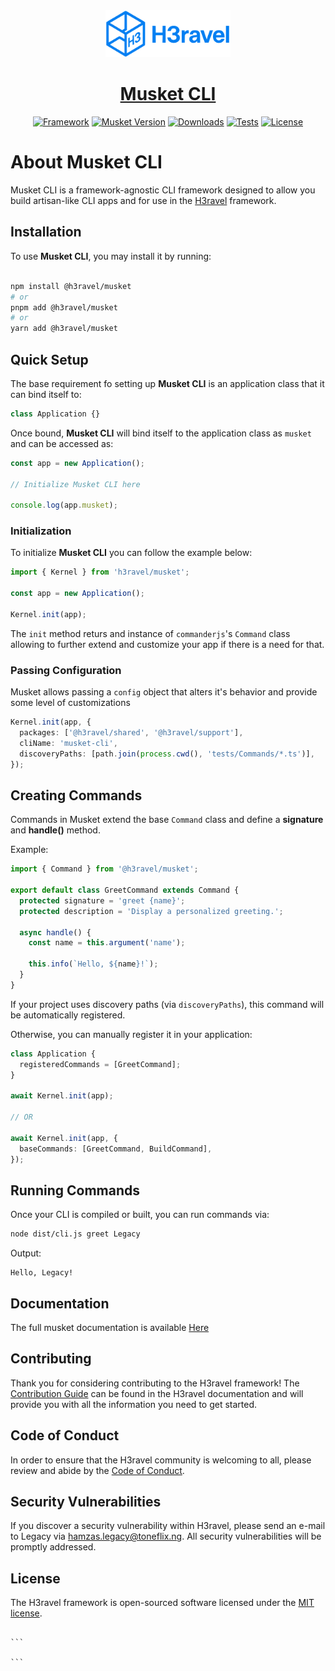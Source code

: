 <div align="center">
  <a href="https://h3ravel.toneflix.net"  target="_blank">
    <img src="https://raw.githubusercontent.com/h3ravel/assets/refs/heads/main/logo-full.svg" width="200" alt="H3ravel Logo">
  </a>
  <h1 align="center"><a href="https://h3ravel.toneflix.net/musket">Musket CLI</a></h1>

[![Framework][ix]][lx]
[![Musket Version][i1]][l1]
[![Downloads][d1]][l1]
[![Tests][tei]][tel]
[![License][lini]][linl]

</div>

# About Musket CLI

Musket CLI is a framework-agnostic CLI framework designed to allow you build artisan-like CLI apps and for use in the [H3ravel](https://h3ravel.toneflix.net) framework.

## Installation

To use **Musket CLI**, you may install it by running:

```sh

npm install @h3ravel/musket
# or
pnpm add @h3ravel/musket
# or
yarn add @h3ravel/musket
```

## Quick Setup

The base requirement fo setting up **Musket CLI** is an application class that it can bind itself to:

```ts
class Application {}
```

Once bound, **Musket CLI** will bind itself to the application class as `musket` and can be accessed as:

```ts
const app = new Application();

// Initialize Musket CLI here

console.log(app.musket);
```

### Initialization

To initialize **Musket CLI** you can follow the example below:

```ts
import { Kernel } from 'h3ravel/musket';

const app = new Application();

Kernel.init(app);
```

The `init` method returs and instance of `commanderjs`'s `Command` class allowing to further extend and customize your app if there is a need for that.

### Passing Configuration

Musket allows passing a `config` object that alters it's behavior and provide some level of customizations

```ts
Kernel.init(app, {
  packages: ['@h3ravel/shared', '@h3ravel/support'],
  cliName: 'musket-cli',
  discoveryPaths: [path.join(process.cwd(), 'tests/Commands/*.ts')],
});
```

## Creating Commands

Commands in Musket extend the base `Command` class and define a **signature** and **handle()** method.

Example:

```ts
import { Command } from '@h3ravel/musket';

export default class GreetCommand extends Command {
  protected signature = 'greet {name}';
  protected description = 'Display a personalized greeting.';

  async handle() {
    const name = this.argument('name');

    this.info(`Hello, ${name}!`);
  }
}
```

If your project uses discovery paths (via `discoveryPaths`),
this command will be automatically registered.

Otherwise, you can manually register it in your application:

```ts
class Application {
  registeredCommands = [GreetCommand];
}

await Kernel.init(app);

// OR

await Kernel.init(app, {
  baseCommands: [GreetCommand, BuildCommand],
});
```

## Running Commands

Once your CLI is compiled or built, you can run commands via:

```bash
node dist/cli.js greet Legacy
```

Output:

```
Hello, Legacy!
```

## Documentation

The full musket documentation is available [Here](https://h3ravel.toneflix.net/musket)

## Contributing

Thank you for considering contributing to the H3ravel framework! The [Contribution Guide](https://h3ravel.toneflix.net/contributing) can be found in the H3ravel documentation and will provide you with all the information you need to get started.

## Code of Conduct

In order to ensure that the H3ravel community is welcoming to all, please review and abide by the [Code of Conduct](#).

## Security Vulnerabilities

If you discover a security vulnerability within H3ravel, please send an e-mail to Legacy via hamzas.legacy@toneflix.ng. All security vulnerabilities will be promptly addressed.

## License

The H3ravel framework is open-sourced software licensed under the [MIT license](LICENSE).

[ix]: https://img.shields.io/npm/v/%40h3ravel%2Fcore?style=flat-square&label=Framework&color=%230970ce
[lx]: https://www.npmjs.com/package/@h3ravel/core
[i1]: https://img.shields.io/npm/v/%40h3ravel%2Fmusket?style=flat-square&label=@h3ravel/musket&color=%230970ce
[l1]: https://www.npmjs.com/package/@h3ravel/musket
[d1]: https://img.shields.io/npm/dt/%40h3ravel%2Fmusket?style=flat-square&label=Downloads&link=https%3A%2F%2Fwww.npmjs.com%2Fpackage%2F%40h3ravel%2Fmusket
[linl]: https://github.com/h3ravel/framework/blob/main/LICENSE
[lini]: https://img.shields.io/github/license/h3ravel/framework
[tel]: https://github.com/h3ravel/framework/actions/workflows/test.yml
[tei]: https://github.com/h3ravel/framework/actions/workflows/test.yml/badge.svg

````

```

```
````
